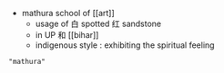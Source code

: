 - mathura school of [[art]]
	- usage of 白 spotted  红 sandstone
	- in UP 和 [[bihar]]
	- indigenous style : exhibiting the spiritual feeling

```query
"mathura"
```